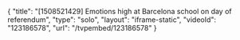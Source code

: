 {
    "title": "[1508521429] Emotions high at Barcelona school on day of referendum",
    "type": "solo",
    "layout": "iframe-static",
    "videoId": "123186578",
    "url": "\/tvpembed\/123186578"
}